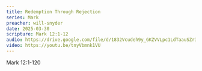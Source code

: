 ```yaml
---
title: Redemption Through Rejection
series: Mark
preacher: will-snyder
date: 2025-03-30
scripture: Mark 12:1-12
audio: https://drive.google.com/file/d/1832Vcudeh9y_GKZVVLpc1LdTaauSZr3i/view?usp=sharing
video: https://youtu.be/tnyVbmnk1VU
---
```

Mark 12:1-120
